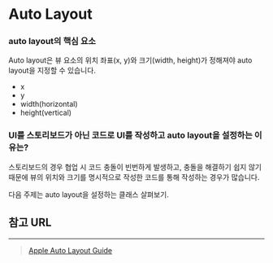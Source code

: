 # Auto Layout

### auto layout의 핵심 요소

Auto layout은 뷰 요소의 위치 좌표(x, y)와 크기(width, height)가 정해져야 auto layout을 지정할 수 있습니다.

- x
- y
- width(horizontal)
- height(vertical)

### UI를 스토리보드가 아닌 코드로 UI를 작성하고 auto layout을 설정하는 이유는?

스토리보드의 경우 협업 시 코드 충돌이 빈번하게 발생하고, 충돌을 해결하기 쉽지 않기 때문에 뷰의 위치와 크기를 명시적으로 작성한 코드를 통해 작성하는 경우가 많습니다.

다음 주제는 auto layout을 설정하는 클래스 살펴보기.

## 참고 URL

---

>   [Apple Auto Layout Guide](https://developer.apple.com/library/archive/documentation/UserExperience/Conceptual/AutolayoutPG/index.html#//apple_ref/doc/uid/TP40010853-CH7-SW1)